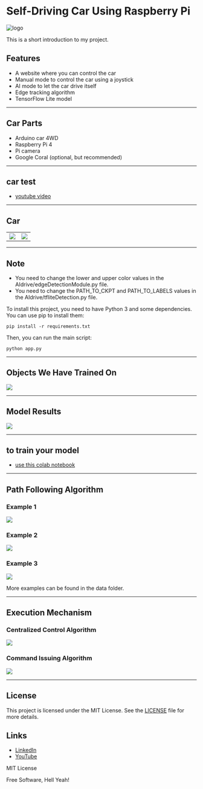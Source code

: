 # Self-Driving Car Using Raspberry Pi

![logo](data/logo.jpg?raw=true "Tlogo")

This is a short introduction to my project.

## Features

- A website where you can control the car
- Manual mode to control the car using a joystick
- AI mode to let the car drive itself
- Edge tracking algorithm
- TensorFlow Lite model

---

## Car Parts

- Arduino car 4WD
- Raspberry Pi 4
- Pi camera
- Google Coral (optional, but recommended)

---

## car test

- [youtube video](https://youtu.be/lxvGn5W3UPM)

---

## Car

<table>
 <tr>
  <td> <img src="data/car1.jpg">  </td>
  <td> <img src="data/car2.jpg">  </td>
 </tr>
</table>

---

## Note

- You need to change the lower and upper color values in the AIdrive/edgeDetectionModule.py file.
- You need to change the PATH_TO_CKPT and PATH_TO_LABELS values in the AIdrive/tfliteDetection.py file.

To install this project, you need to have Python 3 and some dependencies. You can use pip to install them:
```
pip install -r requirements.txt
```
Then, you can run the main script:
```
python app.py
```
---

## Objects We Have Trained On

<img src="data/database.jpg">

---

## Model Results

<img src="data/modelOUTPUT.jpg">

---

## to train your model

- [use this colab notebook](https://colab.research.google.com/github/EdjeElectronics/TensorFlow-Lite-Object-Detection-on-Android-and-Raspberry-Pi/blob/master/Train_TFLite2_Object_Detction_Model.ipynb#scrollTo=eGEUZYAMEZ6f)

---

## Path Following Algorithm

### Example 1

<img src="data/path8.jpg">

### Example 2

<img src="data/path10.jpg">

### Example 3

<img src="data/path12.jpg">

More examples can be found in the data folder.

---

## Execution Mechanism

### Centralized Control Algorithm

<img src="data/alg1.jpg">

### Command Issuing Algorithm

<img src="data/alg2.jpg">

---

## License

This project is licensed under the MIT License. See the [LICENSE](LICENSE) file for more details.

## Links

- [LinkedIn](https://www.linkedin.com/in/abdulbasit-abdulgani)
- [YouTube](https://www.youtube.com/@3bdo_sy)

MIT License

Free Software, Hell Yeah!
